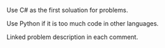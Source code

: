Use C# as the first soluation for problems.

Use Python if it is too much code in other languages.

Linked problem description in each comment.

